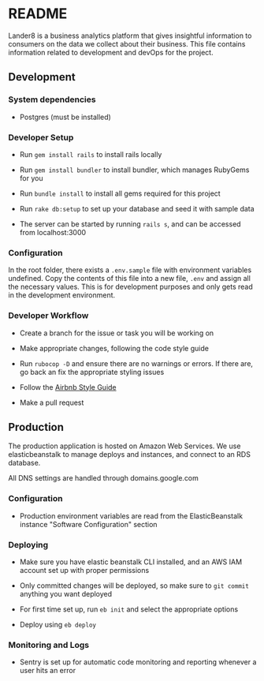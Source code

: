 # README

Lander8 is a business analytics platform that gives insightful information to consumers on the data we collect about their business. This file
contains information related to development and devOps for the project.


## Development

### System dependencies

* Postgres (must be installed)

### Developer Setup

* Run ```gem install rails``` to install rails locally

* Run ```gem install bundler``` to install bundler, which manages RubyGems for you

* Run ```bundle install``` to install all gems required for this project

* Run ```rake db:setup``` to set up your database and seed it with sample data

* The server can be started by running ```rails s```, and can be accessed from localhost:3000

### Configuration

In the root folder, there exists a ```.env.sample``` file with environment variables undefined. Copy the contents of this file into a new file,
```.env``` and assign all the necessary values. This is for development purposes and only gets read in the development environment.

### Developer Workflow

* Create a branch for the issue or task you will be working on

* Make appropriate changes, following the code style guide

* Run ```rubocop -D``` and ensure there are no warnings or errors. If there are, go back an fix the appropriate styling issues

* Follow the [Airbnb Style Guide](https://github.com/airbnb/ruby)

* Make a pull request

## Production

The production application is hosted on Amazon Web Services. We use elasticbeanstalk to manage deploys and instances, and connect to an RDS 
database.

All DNS settings are handled through domains.google.com

### Configuration

* Production environment variables are read from the ElasticBeanstalk instance "Software Configuration" section

### Deploying

* Make sure you have elastic beanstalk CLI installed, and an AWS IAM account set up with proper permissions

* Only committed changes will be deployed, so make sure to ```git commit``` anything you want deployed

* For first time set up, run ```eb init``` and select the appropriate options

* Deploy using ```eb deploy```

### Monitoring and Logs

* Sentry is set up for automatic code monitoring and reporting whenever a user hits an error
